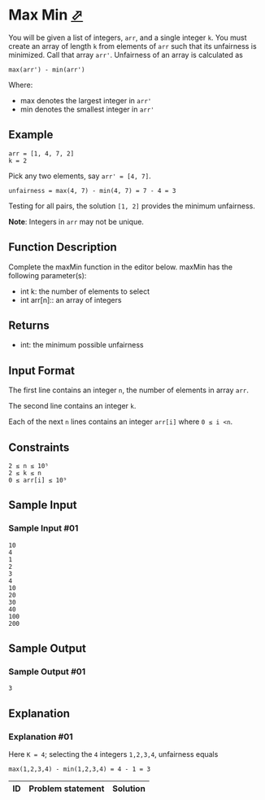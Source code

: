 # Max Min [⬀](https://www.hackerrank.com/challenges/one-month-preparation-kit-angry-children/problem)

You will be given a list of integers, `arr`, and a single integer `k`. You must create an array of length `k` from elements of `arr` such that its unfairness is minimized. Call that array `arr'`. Unfairness of an array is calculated as

```max(arr') - min(arr')```

Where:
- max denotes the largest integer in `arr'`
- min denotes the smallest integer in `arr'`

## Example

```
arr = [1, 4, 7, 2]
k = 2
```

Pick any two elements, say `arr' = [4, 7]`.

`unfairness = max(4, 7) - min(4, 7) = 7 - 4 = 3`

Testing for all pairs, the solution `[1, 2]` provides the minimum unfairness.

**Note**: Integers in `arr` may not be unique.

## Function Description

Complete the maxMin function in the editor below.
maxMin has the following parameter(s):

- int k: the number of elements to select
- int arr[n]:: an array of integers

## Returns

- int: the minimum possible unfairness

## Input Format

The first line contains an integer `n`, the number of elements in array `arr`.

The second line contains an integer `k`.

Each of the next `n` lines contains an integer `arr[i]` where `0 ≤ i <n`.

## Constraints

```
2 ≤ n ≤ 10⁵
2 ≤ k ≤ n
0 ≤ arr[i] ≤ 10⁹
```

## Sample Input

### Sample Input #01
```
10
4
1
2
3
4
10
20
30
40
100
200
```

## Sample Output

### Sample Output #01
```
3
```

## Explanation

### Explanation #01
Here `K = 4`; selecting the `4` integers `1,2,3,4`, unfairness equals
```
max(1,2,3,4) - min(1,2,3,4) = 4 - 1 = 3
```

| ID | Problem statement | Solution |
|----|-------------------|----------|


